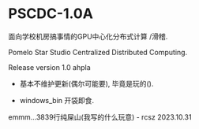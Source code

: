 # PSCDC-1.0A
面向学校机房搞事情的GPU中心化分布式计算 /滑稽.

Pomelo Star Studio Centralized Distributed Computing.

Release version 1.0 ahpla

- 基本不维护更新(偶尔可能要), 毕竟是玩的().

- windows_bin 开袋即食.

emmm...3839行纯屎山(我写的什么玩意) - rcsz 2023.10.31
